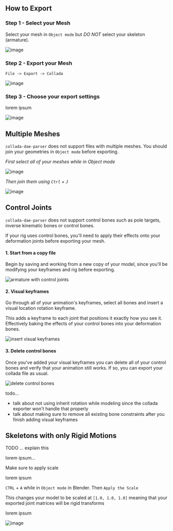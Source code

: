 ## How to Export

### Step 1 - Select your Mesh

Select your mesh in `Object mode` but *DO NOT* select your skeleton (armature).

![image](https://cloud.githubusercontent.com/assets/2099811/19255632/f284ac32-8f2d-11e6-9867-0dea9f61c989.png)

### Step 2 - Export your Mesh

`File -> Export -> Collada`

![image](https://cloud.githubusercontent.com/assets/2099811/19255642/1752cfc6-8f2e-11e6-9f4a-077c50b2985f.png)

### Step 3 - Choose your export settings

lorem ipsum

![image](https://cloud.githubusercontent.com/assets/2099811/19255682/71e9e758-8f2e-11e6-840f-ccc43b95ea2f.png)

## Multiple Meshes

`collada-dae-parser` does not support files with multiple meshes. You should join your geometries in `Object mode` before exporting.

*First select all of your meshes while in Object mode*

![image](https://cloud.githubusercontent.com/assets/2099811/19275194/ee841a00-8fa0-11e6-89a3-5f5edf67763b.png)

*Then join them using `Ctrl` + `J`*

![image](https://cloud.githubusercontent.com/assets/2099811/19274869/b3d4ca04-8f9f-11e6-9148-6cabd81a9ed6.png)

## Control Joints

`collada-dae-parser` does not support control bones such as pole targets, inverse kinematic bones or control bones.

If your rig uses control bones, you'll need to apply their effects onto your deformation joints before exporting your mesh.

#### 1. Start from a copy file

Begin by saving and working from a new copy of your model, since you'll be modifying your keyframes and rig before exporting.

![armature with control joints](blender-export/screenshots/armature-with-control-bones.png)

#### 2. Visual keyframes

Go through all of your animation's keyframes, select all bones and insert a visual location rotation keyframe.

This adds a keyframe to each joint that positions it exactly how you see it. Effectively baking the effects of
your control bones into your deformation bones.

![insert visual keyframes](blender-export/screenshots/insert-visual-key.png)

#### 3. Delete control bones

Once you've added your visual keyframes you can delete all of your control bones and verify that your
animation still works. If so, you can export your collada file as usual.

![delete control bones](blender-export/screenshots/delete-control-bones.png)

todo...

- talk about not using inherit rotation while modeling since the collada exporter won't handle that properly
- talk about making sure to remove all existing bone constraints after you finish adding visual keyframes

## Skeletons with only Rigid Motions

TODO ... explain this

lorem ipsum...

Make sure to apply scale

lorem ipsum

`CTRL` + `A` while in `Object mode` in Blender. Then `Apply the Scale`

This changes your model to be scaled at `[1.0, 1.0, 1.0]` meaning that your exported joint matrices will be rigid transforms

lorem ipsum

![image](https://cloud.githubusercontent.com/assets/2099811/19255558/34e3cd0c-8f2d-11e6-8169-f93027cefdb2.png)
